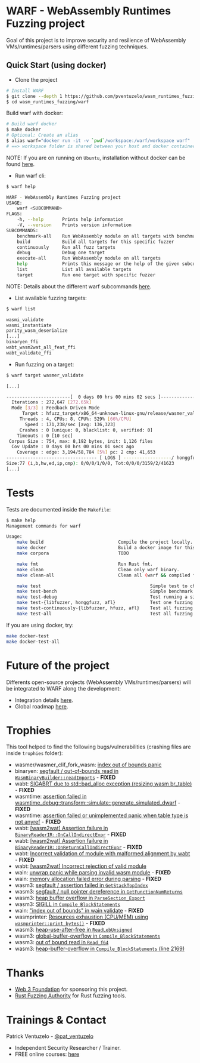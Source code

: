 # WARF - WebAssembly Runtimes Fuzzing project

Goal of this project is to improve security and resilience of WebAssembly VMs/runtimes/parsers using different fuzzing techniques.

## Quick Start (using docker)

- Clone the project
``` sh
# Install WARF
$ git clone --depth 1 https://github.com/pventuzelo/wasm_runtimes_fuzzing
$ cd wasm_runtimes_fuzzing/warf
```

Build warf with docker:
``` sh
# Build warf docker
$ make docker
# Optional: Create an alias
$ alias warf="docker run -it -v `pwd`/workspace:/warf/workspace warf"
# ==> workspace folder is shared between your host and docker container.
```
NOTE: If you are on running on `Ubuntu`, installation without docker can be found [here](docs/INSTALL.md).


- Run warf cli:
``` sh
$ warf help

WARF - WebAssembly Runtimes Fuzzing project
USAGE:
    warf <SUBCOMMAND>
FLAGS:
    -h, --help       Prints help information
    -V, --version    Prints version information
SUBCOMMANDS:
    benchmark-all    Run WebAssembly module on all targets with benchmark
    build            Build all targets for this specific fuzzer
    continuously     Run all fuzz targets
    debug            Debug one target
    execute-all      Run WebAssembly module on all targets
    help             Prints this message or the help of the given subcommand(s)
    list             List all available targets
    target           Run one target with specific fuzzer
```
NOTE: Details about the different warf subcommands [here](docs/WARF_SUBCOMMANDS.md).

- List available fuzzing targets:
``` sh
$ warf list

wasmi_validate
wasmi_instantiate
parity_wasm_deserialize
[...]
binaryen_ffi
wabt_wasm2wat_all_feat_ffi
wabt_validate_ffi
```

- Run fuzzing on a target:
``` sh
$ warf target wasmer_validate

[...]

------------------------[  0 days 00 hrs 00 mins 02 secs ]----------------------
  Iterations : 272,647 [272.65k]
  Mode [3/3] : Feedback Driven Mode
      Target : hfuzz_target/x86_64-unknown-linux-gnu/release/wasmer_validate
     Threads : 4, CPUs: 8, CPU%: 529% [66%/CPU]
       Speed : 171,238/sec [avg: 136,323]
     Crashes : 0 [unique: 0, blacklist: 0, verified: 0]
    Timeouts : 0 [10 sec]
 Corpus Size : 754, max: 8,192 bytes, init: 1,126 files
  Cov Update : 0 days 00 hrs 00 mins 01 secs ago
    Coverage : edge: 3,194/58,784 [5%] pc: 2 cmp: 41,653
---------------------------------- [ LOGS ] ------------------/ honggfuzz 2.0 /-
Size:77 (i,b,hw,ed,ip,cmp): 0/0/0/1/0/0, Tot:0/0/0/3159/2/41623
[...]
```

# Tests

Tests are documented inside the `Makefile`:
``` sh
$ make help
Management commands for warf

Usage:
    make build                            Compile the project locally.
    make docker                           Build a docker image for this project.
    make corpora                          TODO

    make fmt                              Run Rust fmt.
    make clean                            Clean only warf binary.
    make clean-all                        Clean all (warf && compiled fuzz target harnesses).

    make test                                         Simple test to check warf and execute_all is working.
    make test-bench                                   Simple benchmark using execute_all.
    make test-debug                                   Test running a simple wasm to a debugging tool.
    make test-{libfuzzer, honggfuzz, afl}             Test one fuzzing hardness over choosen fuzzer.
    make test-continuously-{libfuzzer, hfuzz, afl}    Test all fuzzing hardness over choosen fuzzer.
    make test-all                                     Test all fuzzing hardness over all fuzzers.

```

If you are using docker, try:
``` sh
make docker-test
make docker-test-all
```

# Future of the project

Differents open-source projects (WebAssembly VMs/runtimes/parsers) will be integrated to WARF along the development:
- Integration details [here](docs/INTEGRATION.md).
- Global roadmap [here](docs/ROADMAP.md).

# Trophies

This tool helped to find the following bugs/vulnerabilities (crashing files are inside `trophies` folder):
- wasmer/wasmer_clif_fork_wasm: [index out of bounds panic](https://github.com/wasmerio/wasmer/issues/1372)
- binaryen: [segfault / out-of-bounds read in `WasmBinaryBuilder::readImports`](https://github.com/WebAssembly/binaryen/issues/2751) - **FIXED**
- wabt: [SIGABRT due to std::bad_alloc exception (resizing wasm br_table)](https://github.com/WebAssembly/wabt/issues/1386) - **FIXED**
- wasmtime: [assertion failed in wasmtime_debug::transform::simulate::generate_simulated_dwarf](https://github.com/bytecodealliance/wasmtime/issues/1506) - **FIXED**
- wasmtime: [assertion failed or unimplemented panic when table type is not anyref](https://github.com/bytecodealliance/wasmtime/issues/1601) - **FIXED**
- wabt: [[wasm2wat] Assertion failure in `BinaryReaderIR::OnCallIndirectExpr`](https://github.com/WebAssembly/wabt/issues/1413) - **FIXED**
- wabt: [[wasm2wat] Assertion failure in `BinaryReaderIR::OnReturnCallIndirectExpr`](https://github.com/WebAssembly/wabt/issues/1414) - **FIXED**
- wabt: [Incorrect validation of module with malformed alignment by wabt](https://github.com/WebAssembly/wabt/issues/1453) - **FIXED**
- wabt: [[wasm2wat] Incorrect rejection of valid module](https://github.com/WebAssembly/wabt/issues/1455)
- wain: [unwrap panic while parsing invalid wasm module](https://github.com/rhysd/wain/issues/29) - **FIXED**
- wain: [memory allocation failed error during parsing](https://github.com/rhysd/wain/issues/30) - **FIXED**
- wasm3: [segfault / assertion failed in `GetStackTopIndex`](https://github.com/wasm3/wasm3/issues/151)
- wasm3: [segfault / null pointer dereference in `GetFunctionNumReturns`](https://github.com/wasm3/wasm3/issues/152)
- wasm3: [heap buffer overflow in `ParseSection_Export`](https://github.com/wasm3/wasm3/issues/153)
- wasm3: [SIGILL in `Compile_BlockStatements`](https://github.com/wasm3/wasm3/issues/154)
- wain: ["index out of bounds" in wain validate](https://github.com/rhysd/wain/issues/39) - **FIXED**
- wasmprinter: [Resources exhaustion (CPU/MEM) using `wasmprinter::print_bytes()`](https://github.com/bytecodealliance/wasm-tools/issues/52) - **FIXED**
- wasm3: [heap-use-after-free in `ReadLebUnsigned`](https://github.com/wasm3/wasm3/issues/156)
- wasm3: [global-buffer-overflow in `Compile_BlockStatements`](https://github.com/wasm3/wasm3/issues/157)
- wasm3: [out of bound read in `Read_f64`](https://github.com/wasm3/wasm3/issues/158)
- wasm3: [heap-buffer-overflow in `Compile_BlockStatements` (line 2169)](https://github.com/wasm3/wasm3/issues/159)

# Thanks

- [Web 3 Foundation](https://web3.foundation/) for sponsoring this project.
- [Rust Fuzzing Authority](https://github.com/rust-fuzz) for Rust fuzzing tools.


# Trainings & Contact

Patrick Ventuzelo - [@pat_ventuzelo](https://twitter.com/pat_ventuzelo)
* Independent Security Researcher / Trainer.
* FREE online courses: [here](https://academy.fuzzinglabs.com/)
